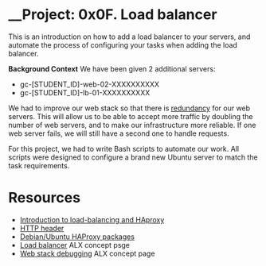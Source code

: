 # __Project: 0x0F. Load balancer

This is an introduction on how to add a load balancer to your servers, and automate the process of configuring your tasks when adding the load balancer.


__Background Context__
We have been given 2 additional servers:

- gc-[STUDENT_ID]-web-02-XXXXXXXXXX
- gc-[STUDENT_ID]-lb-01-XXXXXXXXXX

We had to improve our web stack so that there is [redundancy](https://en.wikipedia.org/wiki/Redundancy_%28engineering%29) for our web servers. This will allow us to be able to accept more traffic by doubling the number of web servers, and to make our infrastructure more reliable. If one web server fails, we will still have a second one to handle requests.

For this project, we had to write Bash scripts to automate our work. All scripts were designed to configure a brand new Ubuntu server to match the task requirements.

# __Resources__

- [Introduction to load-balancing and HAproxy](https://www.digitalocean.com/community/tutorials/an-introduction-to-haproxy-and-load-balancing-concepts)
- [HTTP header](https://www.techopedia.com/definition/27178/http-header)
- [Debian/Ubuntu HAProxy packages](https://haproxy.debian.net/)
- [Load balancer](https://intranet.alxswe.com/concepts/46) ALX concept psge
- [Web stack debugging](https://intranet.alxswe.com/concepts/68) ALX concept page

